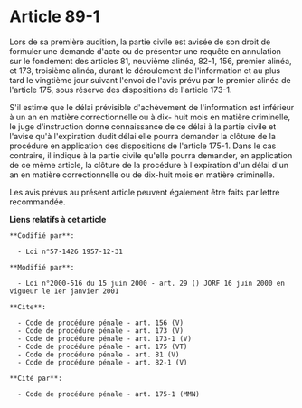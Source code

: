 # Article 89-1

Lors de sa première audition, la partie civile est avisée de son droit de formuler une demande d'acte ou de présenter une
requête en annulation sur le fondement des articles 81, neuvième alinéa, 82-1, 156, premier alinéa, et 173, troisième alinéa,
durant le déroulement de l'information et au plus tard le vingtième jour suivant l'envoi de l'avis prévu par le premier
alinéa de l'article 175, sous réserve des dispositions de l'article 173-1.

S'il estime que le délai prévisible d'achèvement de l'information est inférieur à un an en matière correctionnelle ou à dix-
huit mois en matière criminelle, le juge d'instruction donne connaissance de ce délai à la partie civile et l'avise qu'à
l'expiration dudit délai elle pourra demander la clôture de la procédure en application des dispositions de l'article 175-1.
Dans le cas contraire, il indique à la partie civile qu'elle pourra demander, en application de ce même article, la clôture
de la procédure à l'expiration d'un délai d'un an en matière correctionnelle ou de dix-huit mois en matière criminelle. 

Les avis prévus au présent article peuvent également être faits par lettre recommandée.

**Liens relatifs à cet article**

	**Codifié par**:

	  - Loi n°57-1426 1957-12-31

	**Modifié par**:

	  - Loi n°2000-516 du 15 juin 2000 - art. 29 () JORF 16 juin 2000 en vigueur le 1er janvier 2001

	**Cite**:

	  - Code de procédure pénale - art. 156 (V)
	  - Code de procédure pénale - art. 173 (V)
	  - Code de procédure pénale - art. 173-1 (V)
	  - Code de procédure pénale - art. 175 (VT)
	  - Code de procédure pénale - art. 81 (V)
	  - Code de procédure pénale - art. 82-1 (V)

	**Cité par**:

	  - Code de procédure pénale - art. 175-1 (MMN)
